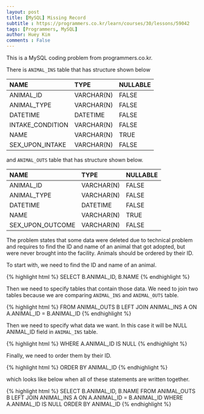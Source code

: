 ```yaml
---
layout: post
title: [MySQL] Missing Record
subtitle : https://programmers.co.kr/learn/courses/30/lessons/59042
tags: [Programmers, MySQL]
author: Huey Kim
comments : False
---
```


This is a MySQL coding problem from programmers.co.kr.

There is `ANIMAL_INS` table that has structure shown below

| NAME  | TYPE | NULLABLE |
| :------- | :------ | :------ |
| ANIMAL_ID | VARCHAR(N) | FALSE |
| ANIMAL_TYPE | VARCHAR(N) | FALSE |
| DATETIME | DATETIME | FALSE |
| INTAKE_CONDITION | VARCHAR(N) | FALSE |
| NAME | VARCHAR(N) | TRUE |
| SEX_UPON_INTAKE | VARCHAR(N) | FALSE |

and `ANIMAL_OUTS` table that has structure shown below.

| NAME  | TYPE | NULLABLE |
| :------- | :------ | :------ |
| ANIMAL_ID | VARCHAR(N) | FALSE |
| ANIMAL_TYPE | VARCHAR(N) | FALSE |
| DATETIME | DATETIME | FALSE |
| NAME | VARCHAR(N) | TRUE |
| SEX_UPON_OUTCOME | VARCHAR(N) | FALSE |

The problem states that some data were deleted due to technical problem and requires to find the ID and name of an animal that got adopted, but were never brought into the facility. Animals should be ordered by their ID.

To start with, we need to find the ID and name of an animal.

{% highlight html %}
SELECT B.ANIMAL_ID, B.NAME
{% endhighlight %}

Then we need to specify tables that contain those data.
We need to join two tables because we are comparing `ANIMAL_INS` and `ANIMAL_OUTS` table.

{% highlight html %}
FROM ANIMAL_OUTS B LEFT JOIN ANIMAL_INS A ON A.ANIMAL_ID = B.ANIMAL_ID
{% endhighlight %}

Then we need to specify what data we want.
In this case it will be NULL ANIMAL_ID field in `ANIMAL_INS` table.

{% highlight html %}
WHERE A.ANIMAL_ID IS NULL
{% endhighlight %}

Finally, we need to order them by their ID.

{% highlight html %}
ORDER BY ANIMAL_ID
{% endhighlight %}

which looks like below when all of these statements are written together.

{% highlight html %}
SELECT 
    B.ANIMAL_ID, 
    B.NAME
FROM ANIMAL_OUTS B LEFT JOIN ANIMAL_INS A ON A.ANIMAL_ID = B.ANIMAL_ID
WHERE A.ANIMAL_ID IS NULL
ORDER BY ANIMAL_ID
{% endhighlight %}
